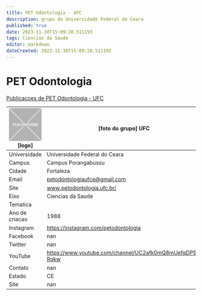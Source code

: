```yaml
---
title: PET Odontologia - UFC
description: grupo da Universidade Federal do Ceara
published: true
date: 2023-11-30T15:09:28.511193
tags: Ciencias da Saude
editor: markdown
dateCreated: 2023-11-30T15:09:28.511193
---
```


# PET Odontologia

[Publicacoes de PET Odontologia - UFC](/atividade/164PETOdontologiaUFC/feed.md)

| ![placeholder.png](/placeholder.png) [logo] | [foto do grupo] UFC         |
| ------------------------------------------- | ------------------------------------------------- |
| Universidade                                | Universidade Federal do Ceara      |
| Campus                                      | Campus Porangabussu            |
| Cidade                                      | Fortaleza             |
| Email                                       | petodontologiaufce@gmail.com             |
| Site                                        | www.petodontologia.ufc.br/              |
| Eixo                                        | Ciencias da Saude              |
| Tematica                                    |           |
| Ano de criacao                              | 1988        |
| Instagram                                   | https://instagram.com/petodontologia         |
| Facebook                                    | nan          |
| Twitter                                     | nan           |
| YouTube                                     | https://www.youtube.com/channel/UC2afk0mQ8mUefqDPSI-Rqkw           |
| Contato                                     | nan         |
| Estado                                      |  CE            |
| Site                                        | nan |
